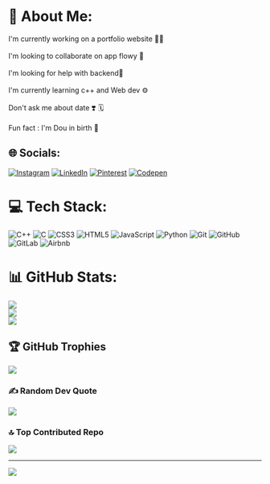 # 💫 About Me:
I'm currently working on a portfolio website 🧑‍🎓<br><br>I'm looking to collaborate on app flowy 📝 <br><br>I'm looking for help with backend🔗<br><br>I'm currently learning c++ and Web dev ⚙️ <br><br>Don't ask me about date ❣️ 🗓️ <br><br>Fun fact : I'm Dou in birth 🎂 


## 🌐 Socials:
[![Instagram](https://img.shields.io/badge/Instagram-%23E4405F.svg?logo=Instagram&logoColor=white)](https://instagram.com/@ug_5711 ) [![LinkedIn](https://img.shields.io/badge/LinkedIn-%230077B5.svg?logo=linkedin&logoColor=white)](https://linkedin.com/in/@raghav-s-921831322) [![Pinterest](https://img.shields.io/badge/Pinterest-%23E60023.svg?logo=Pinterest&logoColor=white)](https://pinterest.com/@raghav5711) [![Codepen](https://img.shields.io/badge/Codepen-000000?style=for-the-badge&logo=codepen&logoColor=white)](https://codepen.io/@raghav5711) 

# 💻 Tech Stack:
![C++](https://img.shields.io/badge/c++-%2300599C.svg?style=flat&logo=c%2B%2B&logoColor=white) ![C](https://img.shields.io/badge/c-%2300599C.svg?style=flat&logo=c&logoColor=white) ![CSS3](https://img.shields.io/badge/css3-%231572B6.svg?style=flat&logo=css3&logoColor=white) ![HTML5](https://img.shields.io/badge/html5-%23E34F26.svg?style=flat&logo=html5&logoColor=white) ![JavaScript](https://img.shields.io/badge/javascript-%23323330.svg?style=flat&logo=javascript&logoColor=%23F7DF1E) ![Python](https://img.shields.io/badge/python-3670A0?style=flat&logo=python&logoColor=ffdd54) ![Git](https://img.shields.io/badge/git-%23F05033.svg?style=flat&logo=git&logoColor=white) ![GitHub](https://img.shields.io/badge/github-%23121011.svg?style=flat&logo=github&logoColor=white) ![GitLab](https://img.shields.io/badge/gitlab-%23181717.svg?style=flat&logo=gitlab&logoColor=white) ![Airbnb](https://img.shields.io/badge/Airbnb-%23ff5a5f.svg?style=flat&logo=Airbnb&logoColor=white)
# 📊 GitHub Stats:
![](https://github-readme-stats.vercel.app/api?username=@raghav5711&theme=dark&hide_border=false&include_all_commits=true&count_private=true)<br/>
![](https://github-readme-streak-stats.herokuapp.com/?user=@raghav5711&theme=dark&hide_border=false)<br/>
![](https://github-readme-stats.vercel.app/api/top-langs/?username=@raghav5711&theme=dark&hide_border=false&include_all_commits=true&count_private=true&layout=compact)

## 🏆 GitHub Trophies
![](https://github-profile-trophy.vercel.app/?username=@raghav5711&theme=radical&no-frame=false&no-bg=false&margin-w=4)

### ✍️ Random Dev Quote
![](https://quotes-github-readme.vercel.app/api?type=vetical&theme=gruvbox)

### 🔝 Top Contributed Repo
![](https://github-contributor-stats.vercel.app/api?username=@raghav5711&limit=5&theme=monokai&combine_all_yearly_contributions=true)

---
[![](https://visitcount.itsvg.in/api?id=@raghav5711&icon=6&color=0)](https://visitcount.itsvg.in)

<!-- Proudly created with GPRM ( https://gprm.itsvg.in ) -->
